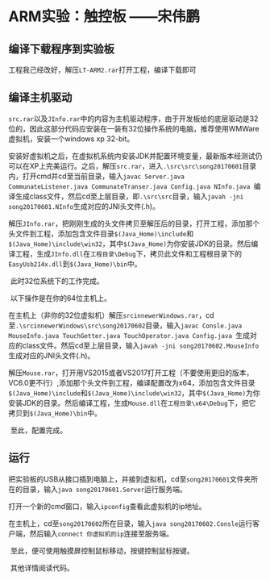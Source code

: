 # ARM实验：触控板 ——宋伟鹏

## 编译下载程序到实验板

​	工程我己经改好，解压`LT-ARM2.rar`打开工程，编译下载即可

## 编译主机驱动

​	`src.rar`以及`JInfo.rar`中的内容为主机驱动程序，由于开发板给的底层驱动是32位的，因此这部分代码应安装在一装有32位操作系统的电脑，推荐使用WMWare虚拟机，安装一个windows xp 32-bit。

​	安装好虚拟机之后，在虚拟机系统内安装JDK并配置环境变量，最新版本经测试仍可以在XP上完美运行。之后，解压`src.rar`，进入`.\src\src\song20170601`目录内，打开cmd并cd至当前目录，输入`javac Server.java CommunateListener.java CommunateTranser.java Config.java NInfo.java `编译生成class文件，然后cd至上层目录，即`.\src\src`目录，输入`javah -jni song20170601.NInfo`生成对应的JNI头文件(.h)。

​	解压`JInfo.rar`，把刚刚生成的头文件拷贝至解压后的目录，打开工程，添加那个头文件到工程，添加包含文件目录`$(Java_Home)\include`和`$(Java_Home)\include\win32`，其中`$(Java_Home)`为你安装JDK的目录。然后编译工程，生成`JInfo.dll`在`工程目录\Debug`下，拷贝此文件和工程根目录下的`EasyUsb214x.dll`到`$(Java_Home)\bin`中。

​	此时32位系统下的工作完成。

​	以下操作是在你的64位主机上。

​	在主机上（非你的32位虚拟机）解压`srcinnewerWindows.rar`，cd至`.\srcinnewerWindows\src\song20170602`目录，输入`javac Consle.java MouseInfo.java TouchGetter.java TouchOperator.java Config.java `生成对应的class文件。然后cd至上层目录，输入`javah -jni song20170602.MouseInfo`生成对应的JNI头文件(.h)。

​	解压`Mouse.rar`，打开用VS2015或者VS2017打开工程（不要使用更旧的版本，VC6.0更不行）,添加那个头文件到工程，编译配置改为x64，添加包含文件目录`$(Java_Home)\include`和`$(Java_Home)\include\win32`，其中`$(Java_Home)`为你安装JDK的目录。然后编译工程，生成`Mouse.dll`在`工程目录\x64\Debug`下，把它拷贝到`$(Java_Home)\bin`中。

​	至此，配置完成。

## 运行

​	把实验板的USB从接口插到电脑上，并接到虚拟机，cd至`song20170601`文件夹所在的目录，输入`java song20170601.Server`运行服务端。

​	打开一个新的cmd窗口，输入`ipconfig`查看此虚拟机的ip地址。

​	在主机上，cd至`song20170602`所在目录，输入`java song20170602.Consle`运行客户端，然后输入`connect 你虚拟机的ip`连接至服务端。

​	至此，便可使用触摸屏控制鼠标移动，按键控制鼠标按键。

​	其他详情阅读代码。

